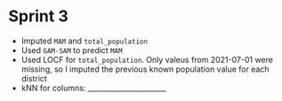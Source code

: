 # Sprint 3
* Imputed `MAM` and `total_population`
* Used `GAM-SAM` to predict `MAM`
* Used LOCF for `total_population`. Only valeus from 2021-07-01 were missing, so I imputed the previous known population value for each district
* kNN for columns: ______________________


